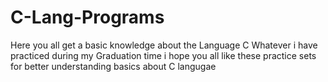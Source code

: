 # C-Lang-Programs
Here you all get a basic knowledge about the Language C
Whatever i have practiced during my Graduation time
i hope you all like these practice sets for better understanding basics about C langugae

